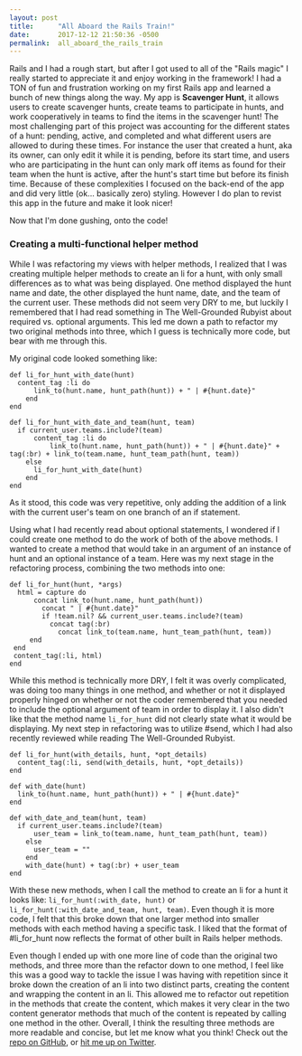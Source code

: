 ```yaml
---
layout: post
title:      "All Aboard the Rails Train!"
date:       2017-12-12 21:50:36 -0500
permalink:  all_aboard_the_rails_train
---
```



Rails and I had a rough start, but after I got used to all of the "Rails magic" I really started to appreciate it and enjoy working in the framework! I had a TON of fun and frustration working on my first Rails app and learned a bunch of new things along the way. My app is **Scavenger Hunt**, it allows users to create scavenger hunts, create teams to participate in hunts, and work cooperatively in teams to find the items in the scavenger hunt! The most challenging part of this project was accounting for the different states of a hunt: pending, active, and completed and what different users are allowed to during these times. For instance the user that created a hunt, aka its owner, can only edit it while it is pending, before its start time, and users who are participating in the hunt can only mark off items as found for their team when the hunt is active, after the hunt's start time but before its finish time. Because of these complexities I focused on the back-end of the app and did very little (ok... basically zero) styling. However I do plan to revist this app in the future and make it look nicer!

Now that I'm done gushing, onto the code!

### Creating a multi-functional helper method

While I was refactoring my views with helper methods, I realized that I was creating multiple helper methods to create an li for a hunt, with only small differences as to what was being displayed. One method displayed the hunt name and date, the other displayed the hunt name, date, and the team of the current user. These methods did not seem very DRY to me, but luckily I remembered that I had read something in The Well-Grounded Rubyist about required vs. optional arguments. This led me down a path to refactor my two original methods into three, which I guess is technically more code, but bear with me through this. 

My original code looked something like: 

```
def li_for_hunt_with_date(hunt)
  content_tag :li do
	  link_to(hunt.name, hunt_path(hunt)) + " | #{hunt.date}"
	end
end

def li_for_hunt_with_date_and_team(hunt, team)
  if current_user.teams.include?(team)
	  content_tag :li do 
		  link_to(hunt.name, hunt_path(hunt)) + " | #{hunt.date}" + tag(:br) + link_to(team.name, hunt_team_path(hunt, team))
	else
	  li_for_hunt_with_date(hunt)
	end
end
```

As it stood, this code was very repetitive, only adding the addition of a link with the current user's team on one branch of an if statement. 

Using what I had recently read about optional statements, I wondered if I could create one method to do the work of both of the above methods. I wanted to create a method that would take in an argument of an instance of hunt and an optional instance of a team.  Here was my next stage in the refactoring process, combining the two methods into one:

```
def li_for_hunt(hunt, *args)
  html = capture do
	  concat link_to(hunt.name, hunt_path(hunt))
		concat " | #{hunt.date}"
		if !team.nil? && current_user.teams.include?(team)
		  concat tag(:br)
			concat link_to(team.name, hunt_team_path(hunt, team))
	 end
 end
 content_tag(:li, html)
end 
```

While this method is technically more DRY, I felt it was overly complicated, was doing too many things in one method, and whether or not it displayed properly hinged on whether or not the coder remembered that you needed to include the optional argument of team in order to display it. I also didn't like that the method name `li_for_hunt` did not clearly state what it would be displaying. My next step in refactoring was to utilize #send, which I had also recently reviewed while reading The Well-Grounded Rubyist. 

```
def li_for_hunt(with_details, hunt, *opt_details)
  content_tag(:li, send(with_details, hunt, *opt_details))
end

def with_date(hunt)
  link_to(hunt.name, hunt_path(hunt)) + " | #{hunt.date}"
end

def with_date_and_team(hunt, team)
  if current_user.teams.include?(team)
	  user_team = link_to(team.name, hunt_team_path(hunt, team))
	else 
	  user_team = ""
	end
	with_date(hunt) + tag(:br) + user_team
end
```

With these new methods, when I call the method to create an li for a hunt it looks like: `li_for_hunt(:with_date, hunt)` or `li_for_hunt(:with_date_and_team, hunt, team)`. Even though it is more code, I felt that this broke down that one larger method into smaller methods with each method having a specific task. I liked that the format of #li_for_hunt now reflects the format of other built in Rails helper methods. 

Even though I ended up with one more line of code than the original two methods, and three more than the refactor down to one method, I feel like this was a good way to tackle the issue I was having with repetition since it broke down the creation of an li into two distinct parts, creating the content and wrapping the content in an li. This allowed me to refactor out repetition in the methods that create the content, which makes it very clear in the two content generator methods that much of the content is repeated by calling one method in the other. Overall, I think the resulting three methods are more readable and concise, but let me know what you think! Check out the [repo on GitHub](https://github.com/lpassamano/scavenger_hunt), or [hit me up on Twitter](https://twitter.com/leighmakesstuff). 

